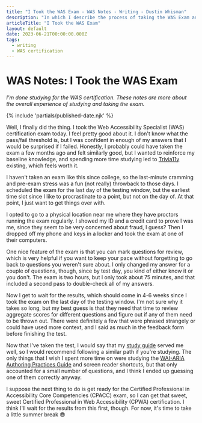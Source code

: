 ```yaml
---
title: "I Took the WAS Exam - WAS Notes - Writing - Dustin Whisman"
description: "In which I describe the process of taking the WAS Exam and reflect on the six months of studying it took to get here."
articleTitle: "I Took the WAS Exam"
layout: default
date: 2023-06-21T00:00:00.000Z
tags:
  - writing
  - WAS certification
---
```


# WAS Notes: I Took the WAS Exam

_I'm done studying for the WAS certification. These notes are more about the overall experience of studying and taking the exam._

{% include 'partials/published-date.njk' %}

Well, I finally did the thing. I took the Web Accessibility Specialist (WAS) certification exam today. I feel pretty good about it. I don't know what the pass/fail threshold is, but I was confident in enough of my answers that I would be surprised if I failed. Honestly, I probably could have taken the exam a few months ago and felt similarly good, but I wanted to reinforce my baseline knowledge, and spending more time studying led to [Trivia11y](https://trivia11y.com) existing, which feels worth it.

I haven't taken an exam like this since college, so the last-minute cramming and pre-exam stress was a fun (not really) throwback to those days. I scheduled the exam for the last day of the testing window, but the earliest time slot since I like to procrastinate to a point, but not on the day of. At that point, I just want to get things over with.

I opted to go to a physical location near me where they have proctors running the exam regularly. I showed my ID and a credit card to prove I was me, since they seem to be very concerned about fraud, I guess? Then I dropped off my phone and keys in a locker and took the exam at one of their computers.

One nice feature of the exam is that you can mark questions for review, which is very helpful if you want to keep your pace without forgetting to go back to questions you weren't sure about. I only changed my answer for a couple of questions, though, since by test day, you kind of either know it or you don't. The exam is two hours, but I only took about 75 minutes, and that included a second pass to double-check all of my answers.

Now I get to wait for the results, which should come in 4-6 weeks since I took the exam on the last day of the testing window. I'm not sure why it takes so long, but my best guess is that they need that time to review aggregate scores for different questions and figure out if any of them need to be thrown out. There were definitely a few that were phrased strangely or could have used more context, and I said as much in the feedback form before finishing the test.

Now that I've taken the test, I would say that my [study guide](/writing/web-accessibility-specialist-certification/study-guide/) served me well, so I would recommend following a similar path if you're studying. The only things that I wish I spent more time on were studying the [WAI-ARIA Authoring Practices Guide](https://www.w3.org/WAI/ARIA/apg/patterns/) and screen reader shortcuts, but that only accounted for a small number of questions, and I think I ended up guessing one of them correctly anyway.

I suppose the next thing to do is get ready for the Certified Professional in Accessibility Core Competencies (CPACC) exam, so I can get that sweet, sweet Certified Professional in Web Accessibility (CPWA) certification. I think I'll wait for the results from this first, though. For now, it's time to take a little summer break 😎
